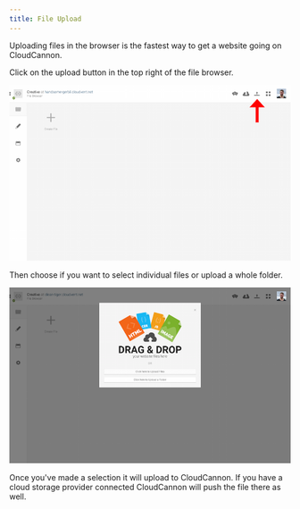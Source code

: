```yaml
---
title: File Upload
---
```


Uploading files in the browser is the fastest way to get a website going on CloudCannon.

Click on the upload button in the top right of the file browser.

<img alt="Upload" src="/img/overview/upload.png" class="screenshot">

Then choose if you want to select individual files or upload a whole folder.

<img alt="Upload Folder" src="/img/overview/upload_folder.png" class="screenshot">

Once you've made a selection it will upload to CloudCannon. If you have a cloud storage provider connected CloudCannon will push the file there as well.
